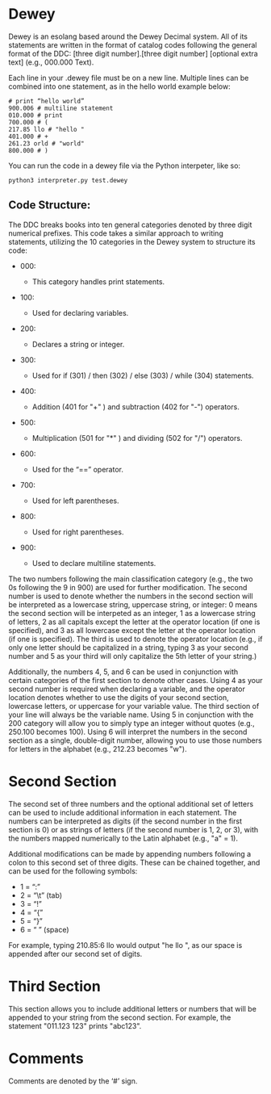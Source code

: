 # Dewey
Dewey is an esolang based around the Dewey Decimal system. All of its statements are written in the format of catalog codes following the general format of the DDC: [three digit number].[three digit number] [optional extra text] (e.g., 000.000 Text).

Each line in your .dewey file must be on a new line. Multiple lines can be combined into one statement, as in the hello world example below:

```
# print “hello world”
900.006 # multiline statement
010.000 # print
700.000 # (
217.85 llo # "hello "
401.000 # +
261.23 orld # "world"
800.000 # )
```

You can run the code in a dewey file via the Python interpeter, like so:
```
python3 interpreter.py test.dewey
```

## Code Structure:

The DDC breaks books into ten general categories denoted by three digit numerical prefixes. This code takes a similar approach to writing statements, utilizing the 10 categories in the Dewey system to structure its code:

* 000:
    * This category handles print statements.

* 100:
    * Used for declaring variables.

* 200:
    * Declares a string or integer.

* 300:
    * Used for if (301) / then (302) / else (303) / while (304) statements.

* 400:
    * Addition (401 for "+" ) and subtraction (402 for "-") operators.

* 500:
    * Multiplication (501 for "*" ) and dividing (502 for "/") operators.

* 600:
    * Used for the “==” operator.

* 700:
    * Used for left parentheses.

* 800:
    * Used for right parentheses.

* 900:
    * Used to declare multiline statements.

The two numbers following the main classification category (e.g., the two 0s following the 9 in 900) are used for further modification. The second number is used to denote whether the numbers in the second section will be interpreted as a lowercase string, uppercase string, or integer: 0 means the second section will be interpeted as an integer, 1 as a lowercase string of letters, 2 as all capitals except the letter at the operator location (if one is specified), and 3 as all lowercase except the letter at the operator location (if one is specified). The third is used to denote the operator location (e.g., if only one letter should be capitalized in a string, typing 3 as your second number and 5 as your third will only capitalize the 5th letter of your string.) 

Additionally, the numbers 4, 5, and 6 can be used in conjunction with certain categories of the first section to denote other cases. Using 4 as your second number is required when declaring a variable, and the operator location denotes whether to use the digits of your second section, lowercase letters, or uppercase for your variable value. The third section of your line will always be the variable name. Using 5 in conjunction with the 200 category will allow you to simply type an integer without quotes (e.g., 250.100 becomes 100). Using 6 will interpret the numbers in the second section as a single, double-digit number, allowing you to use those numbers for letters in the alphabet (e.g., 212.23 becomes "w").

# Second Section
The second set of three numbers and the optional additional set of letters can be used to include additional information in each statement. The numbers can be interpreted as digits (if the second number in the first section is 0) or as strings of letters (if the second number is 1, 2, or 3), with the numbers mapped numerically to the Latin alphabet (e.g., "a" = 1). 

Additional modifications can be made by appending numbers following a colon to this second set of three digits. These can be chained together, and can be used for the following symbols:

* 1 = “:”
* 2 = “\t” (tab)
* 3 = “!”
* 4 = “{”
* 5 = “}”
* 6 = “ ” (space)

For example, typing 210.85:6 llo would output "he llo ", as our space is appended after our second set of digits.

# Third Section
This section allows you to include additional letters or numbers that will be appended to your string from the second section. For example, the statement "011.123 123" prints "abc123".

# Comments
Comments are denoted by the ‘#’ sign.
